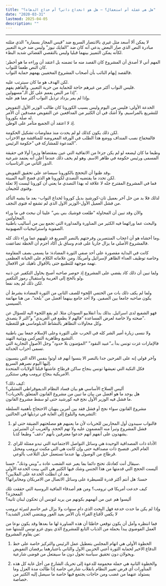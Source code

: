 ```yaml
---
title: "هل هي غفلة أم استغفال؟ – هل هو انخداع ذاتي؟ أم خداع الدهاة؟"
date: "2020-03-31"
lastmod: 2025-04-05
description: ""
---
```

****

لا يمكن ألا أسعد مثل غيري بالانتصار السريع ضد “قيس المجاز بسمارة” الذي مثلته مبادرة النص الذي صار البعض يدعي أنه كان ضد “الفايك نيوز” وليس ضد حرية التعبير لكأنه يمكن التمييز بينهما قبليا وليس بالتقصي القضائي شديد البطء.

المهم أني لا أصدق أن المشروع كان القصد منه ما تضمنه بل اعتقد أن وراءه ما هو أخطر: كان النص طعما للنواب.  
فالقصد إيهام النائب بأن أصحاب المشروع المخفيين يهمهم حماية النواب.

لكن الهدف هو ما كان سيترتب عليه.  
فليس النواب أكثر من غيرهم حاجة للحماية من حرية التعبير. والفاهم يفهم.  
إذا مر النص يعمم على كل الـ”مسهولين”.  
وإذا لم يمر يزداد ترذيل النواب أكثر مما هم عليه.

الخدعة الأولى: فليس من اليوم وليس بسبب الكورونا كان طالب الوزير الأول التفويض للتشريع بالمراسيم. ولا أشك في أن الكثير من المدافعين عن التفويض مصدقين أن الأمر له صلة بكورونا.  
إذ لا اعتقد أن الجميع متآمر على الوطن.

لكن ذلك يكون كذلك لو لم يحدث منذ مفاوضات تشكيل الحكومة.  
فالفخفاخ نصب المنداف ووضع هذا الطلب في الورقة المعروضة للمناقشة مع الاحزاب المدعوة للمشاركة في “حكومة الرئيس”.

وطبعا ما كان ليضعه لو لم يكن جزءا من الاتفاقية التي عين بمقتضاها وزيرا أولا في حقيقة المسمى ورئيس حكومة في ظاهر الاسم. وهو لم يخف ذلك عندما أعلن أنه يعتمد شرعية الدور الثاني من الرئاسيات.

وقد ظنوا أن التحجج بالكورونا سيساعد على تحقيق التفويض.  
لكن تحدد ما يقتضيه التصدي لكورونا هو الذي فضح النية المبيتة.  
فما في المشروع المقترح جله لا علاقة له بهذا التصدي ما يعني أن كورونا ليست إلا تعلة وفتوى للجيعان.

لذلك فلا بد من حل آخر بعميل ثان-كورشيد بديل كورونا لخداع النواب- بعد ما يشبه التأكد من فشل العميل الأول-الوزير الاول الذي لم تشفع له فتوى النجف.

والآن وقد تبين أن المحاولة “طلعت فوشيك بني بني” علينا أن نبحث في ما وراء المحاولتين.  
والبحث عما ورائهما فيه الكثير من المناورة والمداورة التي تجمع بين من أساليب باطنية الصفوية واستراتيجيات الصهيونية.

وما أخشاه هو أن اعجاب المنتصرين وفرحتهم بالنصر السريع قد تلهيهم عما وراء ذلك كله.  
فالمشروع الأصلي ما يزال جاريا على قدم وساق بل أكاد أجزم أن الخطة تضاعفت.

كانت في البداية مقصورة على أحد صفي الثورة المضادة: ما يسمى بصف المقاومة وخاصة توظيف العداء الظاهر لإسرائيل وأمريكا. ومن علاماته الكلام على الخيانة العظمى تهمة موجهة للتطبيع حتى بالأقوال ناهيك عن الافعال.

ولما تبين أن ذلك كاد يقضي على المشروع إذ حوصر صاحبه أصبح يحاول التكفير عن ذنبه ولو بالحج إلى الغريبة واستقبال رموز التكفير.  
لكن ذلك لم يجد نفعا.

ولما لم يكف ذلك بات من الحتمي اللجوء للصف الثاني من الثورة المضادة بشرط أن يكون صاحبه جامعا بين الصفين. ولا أحد جامع بينهما أفضل من “بلحة”. من هنا مهاتفة السيسي.

فهو الشفيع لدى اسرائيل. بذلك بدأ انقلابيو السودان مثلا. لم يقع اللجوء اليه للسؤال عن صحته ولا خاصة لعرض المساعدة “فالهم لا يطمع في الغريدي” و”التر لا يتصدق”.  
وكل محاولات التظاهر بالنشاط الدبلوماسي هو للتغطية.

ولا ننسى زيارة أمير الشر كله في الحرب على الثورة وعلى الإسلام جمعا بين باطنية التشيع وظاهرية التمركس ووثنية التهند.  
فالإمارات غزت تونس بدأ بـ”عبيد النقود” “المؤمنون بلا حدود” وجل الأصول التجارية التي تسمى أحزاب الحداثة.

وآخر قولي إنه على الفرحين جدا بالنصر الا ينسوا أنهم قد أوتوا بنفس الآلة التي ينسبون إليها اليوم نصرهم السريع.  
فكل النكبة التي تعيشها تونس بنجاح ساكن قرطاج عاشتها قبلنا الولايات المتحدة الامريكية بنجاح ترومب وهي ستتكرر.

كيف ذلك؟:  
أليس السلاح الأساسي هو بيان فساد النظام الديموقراطي التمثيلي؟  
هل يوجد ما هو أفضل من بيان ما تبين من مشروع القانون المتعلق بالحريات؟  
ما فشل فيه الوزير الأول نجح فيه كورشيد حتى لو سقط مشروع القانون.

مشروع القانون سواء نجح أو فشل فقد بين أمرين ينهيان الاحتجاج بأهمية السلطة التشريعية والبلوغ إلى الغاية في ترذيلها في الحالتين:

1. فالنواب سيبدون أول المحاربين للحريات لأن ما يعنيهم هو مصلحتهم الضيقة حتى لو فشل المشروع وتبرأ منه المضمون عليه ولا تهم الحجة. والغريب أن المتبرئين يشهدون على أنفهم أنهم خدعوا معترفين بأنهم “دغف” وطبعا كذبا.

2. الأداة ذات المصداقية الوحيدة هي وسائل التواصل الاجتماعية التي تبدو ممثلة للراي العام الحر. فتصبح ذات مصداقية حتى وإن كانت هي التي مكنت ترومب ومحتل قرطاج من الوصول بها عندما تستعمل حيل التلاعب بالوعي.

سيقال أنت كعادتك تحتج دائما بما يعبر عنه الشعب عادة بـ”ويني وذنك”. حسنا.  
أليست الحجج التي قدمتها من هذا الجنس وشك فيها الكثير هي التي بينت الخدعة الأولى بعد ان انطلت الخدعة على الملايين؟  
حسنا: هل أنتم أكثر قدرة للسيطرة على وسائل الاتصال من الامريكان ومخابراتها؟

كيف خدعت أمريكا في ترومب؟ ومن هم أصدقاء المافية الروسية التي حققت تلك المعجزة؟  
أليسوا هم عين من أتهمهم بكونهم من يريد لتونس أن تحكون لبنان ثانية؟

وإذا لم يكن ما حدث خدعة فهل البحث الذي دام سنوات ولا يزال غير حاسم لتبرئة ترومب لا يكفي لأقناع القراء بأن الأمر بعيد الغور ويقتضي الحذر الشديد؟

فما انتظره وآمل أن يكون توقعي خاطئا أن هذه المناورة لها ما بعدها وقد يكون نوعا من العمل الفوضوي يبدأ بحملة من الذباب التابع للمشروع الذي ينوي غزو تونس للبننتها ضد من يقاوم المشروع:

1. الخطوة الأولى هي اتهام المجلس بتعطيل عمل الرئيس والتركيز خاصة على خط الدفاع الاخير لحماية الثورة أعني الحزبين الاول والثاني باعتبارهما يرفضان التفويض ويحولان دون تحقيق سياسة تحول دون ما سيفتعل من فوضى شارعية.

2. والخطوة الثانية هي حملة محمومة للدعوة إلى تحريك الشارع من أجل غاية كل هذه المناورات أي فرض تغيير النظام بانقلاب شارعي خاصة إذا طالت مدة العزل وما يستولد عنهما من غضب ومن حاجات يجتمع فيها خاصة ما سيصل إليه الكثير من خصاصة.

###
